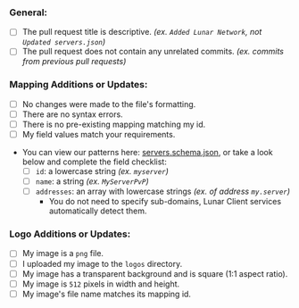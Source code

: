 ### General:
* [ ] The pull request title is descriptive. *(ex. `Added Lunar Network`, not `Updated servers.json`)*
* [ ] The pull request does not contain any unrelated commits.  *(ex. commits from previous pull requests)*

### Mapping Additions or Updates:
* [ ] No changes were made to the file's formatting.
* [ ] There are no syntax errors.
* [ ] There is no pre-existing mapping matching my id.
* [ ] My field values match your requirements.
* You can view our patterns here: [servers.schema.json](https://github.com/LunarClient/ServerMappings/blob/master/servers.schema.json), or take a look below and complete the field checklist:
  - [ ] `id`: a lowercase string *(ex. `myserver`)*
  - [ ] `name`: a string *(ex. `MyServerPvP`)*
  - [ ] `addresses`: an array with lowercase strings *(ex. of address `my.server`)*
    - You do not need to specify sub-domains, Lunar Client services automatically detect them.

### Logo Additions or Updates:
* [ ] My image is a `png` file.
* [ ] I uploaded my image to the `logos` directory.
* [ ] My image has a transparent background and is square (1:1 aspect ratio).
* [ ] My image is `512` pixels in width and height.
* [ ] My image's file name matches its mapping id.
